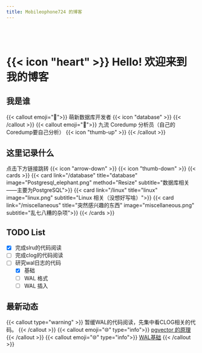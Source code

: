```yaml
---
title: Mobileophone724 的博客
---
```


<br/><br/>
# {{< icon "heart" >}} Hello! 欢迎来到我的博客



## 我是谁
{{< callout emoji="👋">}}
  萌新数据库开发者 {{< icon "database" >}}
{{< /callout >}}
{{< callout emoji="🤔">}}
  九流 Coredump 分析员（自己的Coredump要自己分析） {{< icon "thumb-up" >}}
{{< /callout >}}

## 这里记录什么
点击下方链接跳转 {{< icon "arrow-down" >}}  {{< icon "thumb-down" >}}
{{< cards >}}
  {{< card link="/database" title="database" image="Postgresql_elephant.png" method="Resize" 
  subtitle="数据库相关——主要为PostgreSQL">}}
  {{< card link="/linux" title="linux" image="linux.png" 
  subtitle="Linux 相关（没想好写啥）">}}
  {{< card link="/miscellaneous" title="突然感兴趣的东西" image="miscellaneous.png" 
  subtitle="乱七八糟的杂项">}}
{{< /cards >}}

## TODO List
* [x] 完成slru的代码阅读
* [ ] 完成clog的代码阅读
* [ ] 研究wal日志的代码
  * [x] 基础
  * [ ] WAL 格式
  * [ ] WAL 插入

## 最新动态
{{< callout type="warning" >}}
  暂缓WAL的代码阅读，先集中看CLOG相关的代码。
{{< /callout >}}
{{< callout emoji="🌐" type="info">}}
  [pgvector 的原理](database/pgvec/)
{{< /callout >}}
{{< callout emoji="🌐" type="info">}}
  [WAL基础](database/wal/basic/)
{{< /callout >}}
